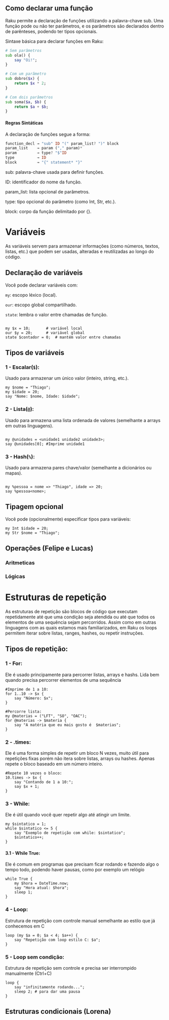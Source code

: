 ## Como declarar uma função
Raku permite a declaração de funções utilizando a palavra-chave sub. Uma função pode ou não ter parâmetros, e os parâmetros são declarados dentro de parênteses, podendo ter tipos opcionais.

Sintaxe básica para declarar funções em Raku:

```raku
# Sem parâmetros
sub ola() {
    say "Oi!";
}

# Com um parâmetro
sub dobro($x) {
    return $x * 2;
}

# Com dois parâmetros
sub soma($a, $b) {
    return $a + $b;
}
```


#### Regras Sintáticas

A declaração de funções segue a forma:

```raku
function_decl → "sub" ID "(" param_list? ")" block
param_list    → param ("," param)*
param         → type? "$"ID
type          → ID
block         → "{" statement* "}"
```

sub: palavra-chave usada para definir funções.

ID: identificador do nome da função.

param_list: lista opcional de parâmetros.

type: tipo opcional do parâmetro (como Int, Str, etc.).

block: corpo da função delimitado por {}.

# Variáveis 
As variáveis servem para armazenar informações (como números, textos, listas, etc.) que podem ser usadas, alteradas e reutilizadas ao longo do código.
## Declaração de variáveis
Você pode declarar variáveis com:

`my`: escopo léxico (local).

`our`: escopo global compartilhado.

`state`: lembra o valor entre chamadas de função.
```

my $x = 10;       # variável local
our $y = 20;      # variável global
state $contador = 0;  # mantém valor entre chamadas

```

## Tipos de variáveis 
### 1 - Escalar(`$`): 
Usado para armazenar um único valor (inteiro, string, etc.).
```
my $nome = "Thiago"; 
my $idade = 20;
say "Nome: $nome, Idade: $idade";

```

### 2 - Lista(`@`):
Usado para armazena uma lista ordenada de valores (semelhante a arrays em outras linguagens).

```

my @unidades = <unidade1 unidade2 unidade3>;
say @unidades[0]; #Imprime unidade1

``` 

### 3 - Hash(`%`):
Usado para armazena pares chave/valor (semelhante a dicionários ou mapas).
```

my %pessoa = nome => "Thiago", idade => 20;
say %pessoa<nome>;

```

## Tipagem opcional 
Você pode (opcionalmente) especificar tipos para variáveis:
```
my Int $idade = 20;
my Str $nome = "Thiago";

```

## Operações (Felipe e Lucas)

### Aritmeticas

### Lógicas

# Estruturas de repetição
As estruturas de repetição são blocos de código que executam repetidamente até que uma condição seja atendida ou até que todos os elementos de uma sequência sejam percorridos. Assim como em outras linguagens com as quais estamos mais familiarizados, em Raku os loops permitem iterar sobre listas, ranges, hashes, ou repetir instruções.
## Tipos de repetição:
### 1 - For:
Ele é usado principamente para percorrer listas, arrays e hashs. Lida bem quando precisa percorrer elementos de uma sequência
```
#Imprime de 1 a 10:
for 1..10 -> $x {
    say "Número: $x";
}

#Percorre lista:
my @materias = ("LFT", "SO", "OAC");
for @materias -> $materia {
    say "A matéria que eu mais gosto é  $materias";
}

```
### 2 - .times:
Ele é uma forma simples de repetir um bloco N vezes, muito útil para repetições fixas porém não itera sobre listas, arrays ou hashes. Apenas repete o bloco baseado em um número inteiro. 
```
#Repete 10 vezes o bloco:
10.times -> $x {
    say "Contando de 1 a 10:";
    say $x + 1;
}
```

### 3 - While:
Ele é útil quando você quer repetir algo até atingir um limite.
```
my $sintatico = 1;
while $sintatico <= 5 {
    say "Exemplo de repetição com while: $sintatico";
    $sintatico++;
}
```
#### 3.1 - While True:
Ele é comum em programas que precisam ficar rodando e fazendo algo o tempo todo, podendo haver pausas, como por exemplo um relógio 
```
while True {
    my $hora = DateTime.now;
    say "Hora atual: $hora";
    sleep 1; 
}
```


### 4 - Loop:
Estrutura de repetição com controle manual semelhante ao estilo que já conhecemos em C
```
loop (my $a = 0; $a < 4; $a++) {
    say "Repetição com loop estilo C: $a";
}
```

### 5 - Loop sem condição:
Estrutura de repetição sem controle e precisa ser interrompido manualmente (Ctrl+C)
```
loop {
    say "infinitamente rodando...";
    sleep 2; # para dar uma pausa
}
```

## Estruturas condicionais (Lorena)

